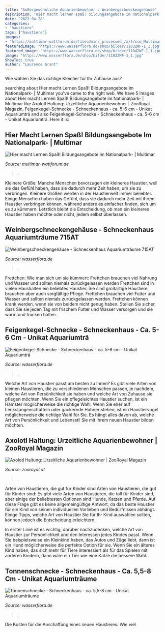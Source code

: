```yaml
---
title: "Außergewöhnliche Aquarienbewohner : Weinbergschneckengehäuse"
description: "Hier macht lernen spaß! bildungsangebote im nationalpark-"
date: "2022-04-28"
categories:
- "haustiere"
tags: ["haustiere"]
images:
- "https://multimar-wattforum.de/fileadmin/_processed_/a/f/csm_Multimar_Wattforum_549_f3cda03641.jpg"
featuredImage: "https://www.wasserflora.de/shop/bilder/11032WF-1_1.jpg"
featured_image: "https://www.wasserflora.de/shop/bilder/11042WF-1_1.jpg"
image: "https://www.wasserflora.de/shop/bilder/11032WF-1_1.jpg"
ShowToc: true
author: "Laurence Grant"
---
```



Wie wählen Sie das richtige Kleintier für Ihr Zuhause aus?

	

		
searching about Hier macht Lernen Spaß! Bildungsangebote im Nationalpark- | Multimar you've came to the right web. We have 5 Images about Hier macht Lernen Spaß! Bildungsangebote im Nationalpark- | Multimar like Axolotl Haltung: Urzeitliche Aquarienbewohner | ZooRoyal Magazin, Feigenkegel-Schnecke - Schneckenhaus - ca. 5-6 cm - Unikat Aquariumträ and also Feigenkegel-Schnecke - Schneckenhaus - ca. 5-6 cm - Unikat Aquariumträ. Here it is:
		
    
## Hier Macht Lernen Spaß! Bildungsangebote Im Nationalpark- | Multimar

<img loading=lazy src="https://multimar-wattforum.de/fileadmin/_processed_/a/f/csm_Multimar_Wattforum_549_f3cda03641.jpg" onerror="this.onerror=null;this.src='https://tse2.mm.bing.net/th?id=OIP.faitqpsF2eZd79Rz8NmeZwHaE8&amp;pid=15.1';" alt="Hier macht Lernen Spaß! Bildungsangebote im Nationalpark- | Multimar">

_Source: multimar-wattforum.de_

>. 

	

Kleinere Größe: Manche Menschen bevorzugen ein kleineres Haustier, weil sie das Gefühl haben, dass sie dadurch mehr Zeit haben, um sie zu verbringen.
Kleinere Größen werden in der Haustierwelt immer beliebter. Einige Menschen haben das Gefühl, dass sie dadurch mehr Zeit mit ihrem Haustier verbringen können, während andere es einfacher finden, sich um es zu kümmern. Letztlich bleibt die Entscheidung, ob man ein kleineres Haustier haben möchte oder nicht, jedem selbst überlassen.

    
## Weinbergschneckengehäuse - Schneckenhaus Aquariumträume 715AT

<img loading=lazy src="https://www.wasserflora.de/shop/bilder/715AT-1.jpg" onerror="this.onerror=null;this.src='https://tse1.mm.bing.net/th?id=OIP.jxipvZe4u0vt6wNIVj5FuwHaFa&amp;pid=15.1';" alt="Weinbergschneckengehäuse - Schneckenhaus Aquariumträume 715AT">

_Source: wasserflora.de_

>. 

	

Frettchen: Wie man sich um sie kümmert: Frettchen brauchen viel Nahrung und Wasser und sollten niemals zurückgelassen werden
Frettchen sind in vielen Haushalten ein beliebtes Haustier. Sie sind großartige Haustiere, brauchen aber auch sorgfältige Pflege. Frettchen brauchen viel Futter und Wasser und sollten niemals zurückgelassen werden. Frettchen können krank werden, wenn sie von beidem nicht genug haben. Stellen Sie sicher, dass Sie sie jeden Tag mit frischem Futter und Wasser versorgen und sie warm und trocken halten.

    
## Feigenkegel-Schnecke - Schneckenhaus - Ca. 5-6 Cm - Unikat Aquariumträ

<img loading=lazy src="https://www.wasserflora.de/shop/bilder/11042WF-1_1.jpg" onerror="this.onerror=null;this.src='https://tse3.mm.bing.net/th?id=OIP.4MZHnLAyc_4_fs1MWfZwyAHaFH&amp;pid=15.1';" alt="Feigenkegel-Schnecke - Schneckenhaus - ca. 5-6 cm - Unikat Aquariumträ">

_Source: wasserflora.de_

>. 

	

Welche Art von Haustier passt am besten zu Ihnen?
Es gibt viele Arten von kleinen Haustieren, die zu verschiedenen Menschen passen, je nachdem, welche Art von Persönlichkeit sie haben und welche Art von Zuhause sie pflegen möchten. Wenn Sie ein pflegeleichtes Haustier suchen, ist ein Hamster möglicherweise die richtige Wahl. Wenn Sie eher auf Lenkstangenschütteln oder gackernde Hühner stehen, ist ein Haustiervogel möglicherweise die richtige Wahl für Sie. Es hängt alles davon ab, welche Art von Persönlichkeit und Lebensstil Sie mit Ihrem neuen Haustier bilden möchten.

    
## Axolotl Haltung: Urzeitliche Aquarienbewohner | ZooRoyal Magazin

<img loading=lazy src="https://www.zooroyal.at/magazin/wp-content/uploads/2016/01/Aquarium-einrichten-geändert-760x560-310x180.jpg" onerror="this.onerror=null;this.src='https://tse1.mm.bing.net/th?id=OIP.5YMNqkp1DmBvu-SyuNyI1AAAAA&amp;pid=15.1';" alt="Axolotl Haltung: Urzeitliche Aquarienbewohner | ZooRoyal Magazin">

_Source: zooroyal.at_

>. 

	

Arten von Haustieren, die gut für Kinder sind
Arten von Haustieren, die gut für Kinder sind:
Es gibt viele Arten von Haustieren, die toll für Kinder sind, aber einige der beliebtesten Optionen sind Hunde, Katzen und Pferde. Auf diese Frage gibt es keine allgemeingültige Antwort, da das beste Haustier für ein Kind von seinen individuellen Vorlieben und Bedürfnissen abhängt. Einige Tipps, welche Art von Haustier Sie für Ihr Kind auswählen sollten, können jedoch die Entscheidung erleichtern.

In erster Linie ist es wichtig, darüber nachzudenken, welche Art von Haustier zur Persönlichkeit und den Interessen jedes Kindes passt. Wenn Sie beispielsweise ein Kleinkind haben, das Autos und Züge liebt, dann ist ein Hund möglicherweise die perfekte Option für sie. Wenn Sie ein älteres Kind haben, das sich mehr für Tiere interessiert als für das Spielen mit anderen Kindern, dann wäre ein Tier wie eine Katze die bessere Wahl.

    
## Tonnenschnecke - Schneckenhaus - Ca. 5,5-8 Cm - Unikat Aquariumträume

<img loading=lazy src="https://www.wasserflora.de/shop/bilder/11032WF-1_1.jpg" onerror="this.onerror=null;this.src='https://tse4.mm.bing.net/th?id=OIP.15Y8lDle7YDJlFxS2WEwrwHaFn&amp;pid=15.1';" alt="Tonnenschnecke - Schneckenhaus - ca. 5,5-8 cm - Unikat Aquariumträume">

_Source: wasserflora.de_

>. 

	

Die Kosten für die Anschaffung eines neuen Haustieres: Wie viel

